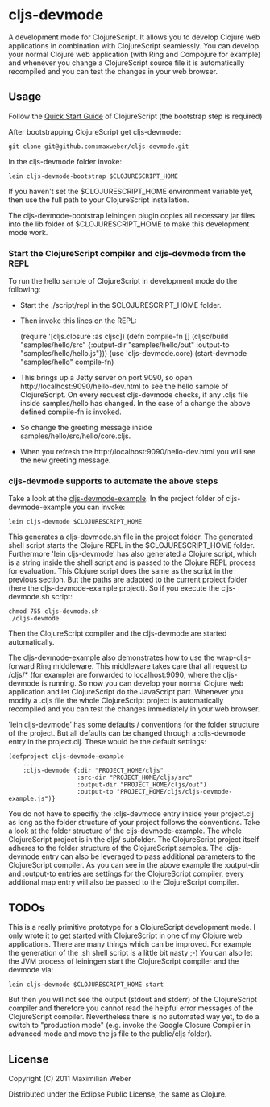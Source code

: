 # cljs-devmode

A development mode for ClojureScript. It allows you to develop Clojure
web applications in combination with ClojureScript seamlessly. You can
develop your normal Clojure web application (with Ring and Compojure
for example) and whenever you change a ClojureScript source file it is
automatically recompiled and you can test the changes in your web
browser.

## Usage

Follow the [Quick Start
Guide](https://github.com/clojure/clojurescript/wiki/Quick-Start) of
ClojureScript (the bootstrap step is required)

After bootstrapping ClojureScript get cljs-devmode:
      
    git clone git@github.com:maxweber/cljs-devmode.git

In the cljs-devmode folder invoke:

    lein cljs-devmode-bootstrap $CLOJURESCRIPT_HOME

If you haven't set the $CLOJURESCRIPT_HOME environment variable yet,
then use the full path to your ClojureScript installation.

The cljs-devmode-bootstrap leiningen plugin copies all necessary jar
files into the lib folder of $CLOJURESCRIPT_HOME to make this
development mode work.

### Start the ClojureScript compiler and cljs-devmode from the REPL

To run the hello sample of ClojureScript in development mode do the
following:

* Start the ./script/repl in the $CLOJURESCRIPT_HOME folder. 
* Then invoke this lines on the REPL:

    (require '[cljs.closure :as cljsc]) 
    (defn compile-fn []
          (cljsc/build "samples/hello/src" 
                       {:output-dir "samples/hello/out"
                        :output-to "samples/hello/hello.js"})) 
    (use 'cljs-devmode.core)
    (start-devmode "samples/hello" compile-fn)

* This brings up a Jetty server on port 9090, so open
  http://localhost:9090/hello-dev.html to see the hello sample of
  ClojureScript. On every request cljs-devmode checks, if any .cljs
  file inside samples/hello has changed. In the case of a change the
  above defined compile-fn is invoked. 
* So change the greeting message inside
  samples/hello/src/hello/core.cljs.
* When you refresh the http://localhost:9090/hello-dev.html you will
  see the new greeting message.

### cljs-devmode supports to automate the above steps

Take a look at the
[cljs-devmode-example](https://github.com/maxweber/cljs-devmode-example). In
the project folder of cljs-devmode-example you can invoke:

    lein cljs-devmode $CLOJURESCRIPT_HOME

This generates a cljs-devmode.sh file in the project folder. The
generated shell script starts the Clojure REPL in the
$CLOJURESCRIPT_HOME folder. Furthermore 'lein cljs-devmode' has also
generated a Clojure script, which is a string inside the shell script
and is passed to the Clojure REPL process for evaluation. This Clojure
script does the same as the script in the previous section. But the
paths are adapted to the current project folder (here the
cljs-devmode-example project). So if you execute the cljs-devmode.sh
script:

    chmod 755 cljs-devmode.sh 
    ./cljs-devmode

Then the ClojureScript compiler and the cljs-devmode are started
automatically.

The cljs-devmode-example also demonstrates how to use the
wrap-cljs-forward Ring middleware. This middleware takes care that all
request to /cljs/* (for example) are forwarded to localhost:9090,
where the cljs-devmode is running. So now you can develop your normal
Clojure web application and let ClojureScript do the JavaScript
part. Whenever you modify a .cljs file the whole ClojureScript project
is automatically recompiled and you can test the changes immediately
in your web browser.

'lein cljs-devmode' has some defaults / conventions for the folder
structure of the project. But all defaults can be changed through a
:cljs-devmode entry in the project.clj. These would be the default
settings:

    (defproject cljs-devmode-example
        ...
        :cljs-devmode {:dir "PROJECT_HOME/cljs"
                       :src-dir "PROJECT_HOME/cljs/src"
                       :output-dir "PROJECT_HOME/cljs/out")
                       :output-to "PROJECT_HOME/cljs/cljs-devmode-example.js")}

You do not have to specifiy the :cljs-devmode entry inside your
project.clj as long as the folder structure of your project follows
the conventions. Take a look at the folder structure of the
cljs-devmode-example. The whole ClojureScript project is in the cljs/
subfolder. The ClojureScript project itself adheres to the folder
structure of the ClojureScript samples. The :cljs-devmode entry can
also be leveraged to pass additional parameters to the ClojureScript
compiler. As you can see in the above example the :output-dir and
:output-to entries are settings for the ClojureScript compiler, every
addtional map entry will also be passed to the ClojureScript compiler.


## TODOs

This is a really primitive prototype for a ClojureScript development
mode. I only wrote it to get started with ClojureScript in one of my
Clojure web applications. 
There are many things which can be improved. For example the
generation of the .sh shell script is a little bit nasty ;-) You can
also let the JVM process of leiningen start the ClojureScript
compiler and the devmode via:

    lein cljs-devmode $CLOJURESCRIPT_HOME start

But then you will not see the output (stdout and stderr) of the
ClojureScript compiler and therefore you cannot read the helpful error
messages of the ClojureScript compiler.  Nevertheless there is no
automated way yet, to do a switch to "production mode" (e.g. invoke
the Google Closure Compiler in advanced mode and move the js file to
the public/cljs folder).

## License

Copyright (C) 2011 Maximilian Weber

Distributed under the Eclipse Public License, the same as Clojure.
